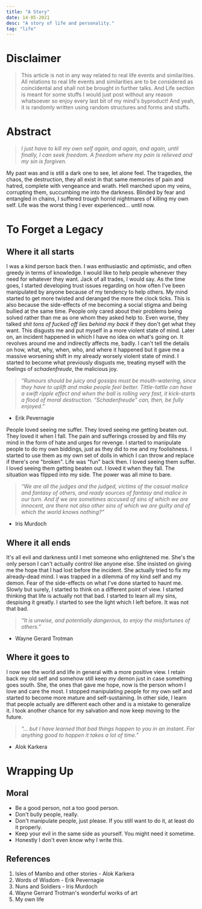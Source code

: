 ```yaml
---
title: "A Story"
date: 14-05-2021
desc: "A story of life and personality."
tag: "life"
---
```


# Disclaimer

> This article is not in any way related to real life events and similarities. All relations to real life events and similarities are to be considered as coincidental and shall not be brought in further talks. And Life section is meant for some stuffs I would just post without any reason whatsoever so enjoy every last bit of my mind's byproduct! And yeah, it is randomly written using random structures and forms and stuffs.

# Abstract

> _I just have to kill my own self again, and again, and again, until finally, I can seek freedom. A freedom where my pain is relieved and my sin is forgiven._

My past was and is still a dark one to see, let alone feel. The tragedies, the chaos, the destruction, they all exist in that same memories of pain and hatred, complete with vengeance and wrath. Hell marched upon my veins, corrupting them, succumbing me into the darkness. Blinded by fear and entangled in chains, I suffered trough horrid nightmares of killing my own self. Life was the worst thing I ever experienced... until now.

# To Forget a Legacy

## Where it all starts
I was a kind person back then. I was enthusiastic and optimistic, and often greedy in terms of knowledge. I would like to help people whenever they need for whatever they want. Jack of all trades, I would say. As the time goes, I started developing trust issues regarding on how often I've been manipulated by anyone because of my tendency to help others. My mind started to get more twisted and deranged the more the clock ticks. This is also because the side-effects of me becoming a social stigma and being bullied at the same time. People only cared about their problems being solved rather than me as one whom they asked help to. Even worse, they talked _shit tons of fucked off lies behind my back_ if they don't get what they want. This disgusts me and put myself in a more violent state of mind. Later on, an incident happened in which I have no idea on what's going on. It revolves around me and indirectly affects me, badly. I can't tell the details on how, what, why, when, who, and where it happened but it gave me a massive worsening shift in my already worsely violent state of mind. I started to become what previously disgusts me, treating myself with the feelings of _schadenfreude_, the malicious joy.

> _“Rumours should be juicy and gossips must be mouth-watering, since they have to uplift and make people feel better. Tittle-tattle can have a swift ripple effect and when the ball is rolling very fast, it kick-starts a flood of moral destruction. “Schadenfreude” can, then, be fully enjoyed.”_
- Erik Pevernagie

People loved seeing me suffer. They loved seeing me getting beaten out. They loved it when I fall. The pain and sufferings crossed by and fills my mind in the form of hate and urges for revenge. I started to manipulate people to do my own biddings, just as they did to me and my foolishness. I started to use them as my own set of dolls in which I can throw and replace if there's one "broken". Life was "fun" back then. I loved seeing them suffer. I loved seeing them getting beaten out. I loved it when they fall. The situation was flipped into my side. The power was all mine to bare.

> _“We are all the judges and the judged, victims of the casual malice and fantasy of others, and ready sources of fantasy and malice in our turn. And if we are sometimes accused of sins of which we are innocent, are there not also other sins of which we are guilty and of which the world knows nothing?”_
- Iris Murdoch

## Where it all ends
It's all evil and darkness until I met someone who enlightened me. She's the only person I can't actually control like anyone else. She insisted on giving me the hope that I had lost before the incident. She actually tried to fix my already-dead mind. I was trapped in a dilemma of my kind self and my demon. Fear of the side-effects on what I've done started to haunt me. Slowly but surely, I started to think on a different point of view. I started thinking that life is actually not that bad. I started to learn all my sins, despising it greatly. I started to see the light which I left before. It was not that bad.

> _“It is unwise, and potentially dangerous, to enjoy the misfortunes of others.”_
- Wayne Gerard Trotman

## Where it goes to
I now see the world and life in general with a more positive view. I retain back my old self and somehow still keep my demon just in case something goes south. She, the ones that gave me hope, now is the person whom I love and care the most. I stopped manipulating people for my own self and started to become more mature and self-sustaining. In other side, I learn that people actually are different each other and is a mistake to generalize it. I took another chance for my salvation and now keep moving to the future.

> _“... but I have learned that bad things happen to you in an instant. For anything good to happen it takes a lot of time.”_
- Alok Karkera

# Wrapping Up

## Moral
- Be a good person, not a too good person.
- Don't bully people, really.
- Don't manipulate people, just please. If you still want to do it, at least do it properly.
- Keep your evil in the same side as yourself. You might need it sometime.
- Honestly I don't even know why I write this.

## References
1. Isles of Mambo and other stories - Alok Karkera
2. Words of Wisdom - Erik Pevernagie
3. Nuns and Soldiers - Iris Murdoch
4. Wayne Gerrard Trotman's wonderful works of art
5. My own life

